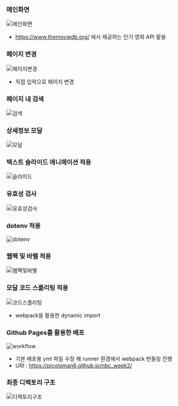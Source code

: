 ### 메인화면

![메인화면](./readmeimg/메인%20화면.PNG)

- https://www.themoviedb.org/ 에서 제공하는 인기 영화 API 활용

### 페이지 변경

![페이지변경](./readmeimg/페이지변경.PNG)

- 직접 입력으로 페이지 변경

### 페이지 내 검색

![검색](./readmeimg/페이지내검색.PNG)

### 상세정보 모달

![모달](./readmeimg/모달.PNG)

### 텍스트 슬라이드 애니메이션 적용

![슬라이드](./readmeimg/슬라이드.gif)

### 유효성 검사

![유효성검사](./readmeimg/유효성%20검사.PNG)

### dotenv 적용

![dotenv](./readmeimg/dotenv.PNG)

### 웹팩 및 바벨 적용

![웹팩및바벨](./readmeimg/웹팩.PNG)

### 모달 코드 스플리팅 적용

![코드스플리팅](./readmeimg/네트워크2.PNG)

- webpack을 활용한 dynamic import

### Github Pages를 활용한 배포

![workflow](./readmeimg/workflow.png)

- 기본 배포용 yml 파일 수정 해 runner 환경에서 webpack 번들링 진행
- URI : https://picoloman6.github.io/nbc_week2/

### 최종 디렉토리 구조

![디렉토리구조](./readmeimg/디렉토리%20구조.PNG)
